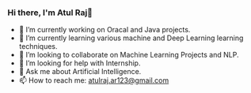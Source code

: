 ### Hi there, I'm Atul Raj👋

 
- 🔭 I’m currently working on Oracal and Java projects.
- 🌱 I’m currently learning various machine and Deep Learning learning techniques.
- 👯 I’m looking to collaborate on Machine Learning Projects and NLP. 
- 🤔 I’m looking for help with Internship.
- 💬 Ask me about Artificial Intelligence.
- 📫 How to reach me: atulraj.ar123@gmail.com
